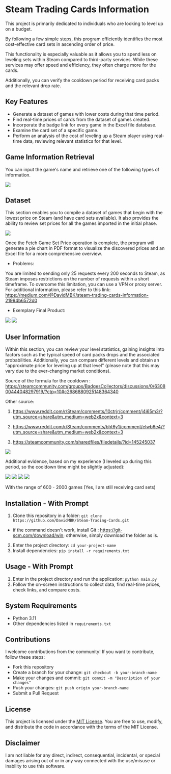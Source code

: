 # Steam Trading Cards Information
This project is primarily dedicated to individuals who are looking to level up on a budget.

By following a few simple steps, this program efficiently identifies the most cost-effective card sets in ascending order of price.

This functionality is especially valuable as it allows you to spend less on leveling sets within Steam compared to third-party services. While these services may offer speed and efficiency, they often charge more for the cards.

Additionally, you can verify the cooldown period for receiving card packs and the relevant drop rate.

## Key Features

- Generate a dataset of games with lower costs during that time period.
- Find real-time prices of cards from the dataset of games created.
- Incorporate the badge link for every game in the Excel file database.
- Examine the card set of a specific game.
- Perform an analysis of the cost of leveling up a Steam player using real-time data, reviewing relevant statistics for that level.


## Game Information Retrieval
You can input the game's name and retrieve one of the following types of information.

![](https://i.imgur.com/IYoh6im.png)



## Dataset

This section enables you to compile a dataset of games that begin with the lowest price on Steam (and have card sets available). It also provides the ability to review set prices for all the games imported in the initial phase.

![](https://i.imgur.com/huOxBT5.png)

Once the Fetch Game Set Price operation is complete, the program will generate a pie chart in PDF format to visualize the discovered prices and an Excel file for a more comprehensive overview.

* Problems: 

You are limited to sending only 25 requests every 200 seconds to Steam, as Steam imposes restrictions on the number of requests within a short timeframe. To overcome this limitation, you can use a VPN or proxy server. For additional information, please refer to this link: https://medium.com/@DavidMBK/steam-trading-cards-information-21994b6572d0

* Exemplary Final Product:

![](https://i.imgur.com/2PNlAOe.png)
![](https://i.imgur.com/wpgktm4.png)


## User Information

Within this section, you can review your level statistics, gaining insights into factors such as the typical speed of card packs drops and the associated probabilities. Additionally, you can compare different levels and obtain an "approximate price for leveling up at that level" (please note that this may vary due to the ever-changing market conditions).

Source of the formula for the cooldown : https://steamcommunity.com/groups/BadgesCollectors/discussions/0/630800444048297919/?ctp=10#c2686880925148364340

Other source: 
1. https://www.reddit.com/r/Steam/comments/10ctrjr/comment/j4i65m3/?utm_source=share&utm_medium=web2x&context=3

2. https://www.reddit.com/r/Steam/comments/bht6y1/comment/elwb6e4/?utm_source=share&utm_medium=web2x&context=3

3. https://steamcommunity.com/sharedfiles/filedetails/?id=145245037


![](https://i.imgur.com/syUl1qr.png)

Additional evidence, based on my experience (I leveled up during this period, so the cooldown time might be slightly adjusted):

![](https://i.imgur.com/yL0QQfY.png)
![](https://i.imgur.com/xhsXOsB.png)
![](https://i.imgur.com/Nu4ZNRB.png)
![](https://i.imgur.com/GwVf8TY.png)

With the range of 600 - 2000 games  (Yes, I am still receiving card sets)

## Installation - With Prompt

1. Clone this repository in a folder: `git clone https://github.com/DavidMBK/Steam-Trading-Cards.git` 
*  if the command doesn't work, install Git : https://git-scm.com/download/win; otherwise, simply download the folder as is.
2. Enter the project directory: `cd your-project-name`
3. Install dependencies: `pip install -r requirements.txt`

## Usage - With Prompt

1. Enter in the project directory and run the application: `python main.py`
2. Follow the on-screen instructions to collect data, find real-time prices, check links, and compare costs.

## System Requirements

- Python 3.11
- Other dependencies listed in `requirements.txt`

## Contributions

I welcome contributions from the community! If you want to contribute, follow these steps:

* Fork this repository
* Create a branch for your change: `git checkout -b your-branch-name`
* Make your changes and commit: `git commit -m "Description of your changes"`
* Push your changes: `git push origin your-branch-name`
* Submit a Pull Request

## License

This project is licensed under the [MIT License](LICENSE). You are free to use, modify, and distribute the code in accordance with the terms of the MIT License.

## Disclaimer

I am not liable for any direct, indirect, consequential, incidental, or special damages arising out of or in any way connected with the use/misuse or inability to use this software.

